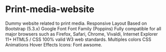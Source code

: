# Print-media-website
Dummy website related to print media.
Responsive Layout
Based on Bootstrap (5.3.x)
Google Font
Font Family (Poppins)
Fully compatible for all major browsers such as Firefox, Safari, Chrome, Vivaldi, Internet Explorer 11+
HTML5 / CSS
100% valid W3 web standards.
Multiples colors
CSS Animations
Hover Effects
Icons: Font awsome.
